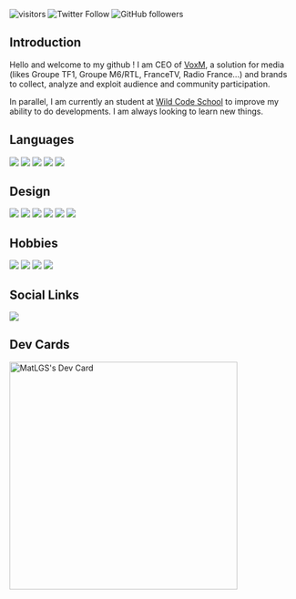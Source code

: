 ![visitors](https://visitor-badge.glitch.me/badge?page_id=mlgs45)
![Twitter Follow](https://img.shields.io/twitter/follow/mlanglois45?style=social)
![GitHub followers](https://img.shields.io/github/followers/mlgs45?style=social)

## Introduction

Hello and welcome to my github ! I am CEO of [VoxM](https://www.voxm.live/), a solution for media (likes Groupe TF1, Groupe M6/RTL, FranceTV, Radio France...) and brands to collect, analyze and exploit audience and community participation.  

In parallel, I am currently an student at [Wild Code School](https://www.wildcodeschool.com/fr-FR) to improve my ability to do developments.
I am always looking to learn new things.

## Languages

<p>
	<img src="https://img.shields.io/badge/html5%20-%23E34F26.svg?&style=for-the-badge&logo=html5&logoColor=white"/>
	<img src="https://img.shields.io/badge/css3%20-%231572B6.svg?&style=for-the-badge&logo=css3&logoColor=white"/>
	<img src="https://img.shields.io/badge/javascript%20-%23323330.svg?&style=for-the-badge&logo=javascript&logoColor=%23F7DF1E"/>
	<img src="https://img.shields.io/badge/markdown-%23000000.svg?&style=for-the-badge&logo=markdown&logoColor=white"/>
	<img src="https://img.shields.io/badge/Wordpress-21759B?style=for-the-badge&logo=wordpress&logoColor=white">
</p>

## Design 
<p>
	<img src="https://img.shields.io/badge/Adobe%20Creative%20Cloud-DA1F26?style=for-the-badge&logo=Adobe%20Creative%20Cloud&logoColor=white" />
	<img src="https://img.shields.io/badge/Adobe%20Illustrator-FF9A00?style=for-the-badge&logo=adobe%20illustrator&logoColor=white" />
	<img src="https://img.shields.io/badge/Adobe%20Photoshop-31A8FF?style=for-the-badge&logo=Adobe%20Photoshop&logoColor=black" />
	<img src="https://img.shields.io/badge/Figma-F24E1E?style=for-the-badge&logo=figma&logoColor=white" />
	<img src="https://img.shields.io/badge/Adobe%20XD-470137?style=for-the-badge&logo=Adobe%20XD&logoColor=#FF61F6" />
	<img src="https://img.shields.io/badge/Sketch-FFB387?style=for-the-badge&logo=sketch&logoColor=black" />
</p>

## Hobbies
<p>
	<img src ="https://img.shields.io/badge/PlayStation-003791?style=for-the-badge&logo=playstation&logoColor=white" />
	<img src ="https://img.shields.io/badge/Battle.net-000?style=for-the-badge&logo=battle.net&logoColor=148EFF" />
	<img src ="https://img.shields.io/badge/Spotify-1ED760?&style=for-the-badge&logo=spotify&logoColor=white" />
	<img src ="https://img.shields.io/badge/Deliveroo-00CCBC?style=for-the-badge&logo=Deliveroo&logoColor=white" />
</p>

## Social Links 

<p>
    <a href="https://www.linkedin.com/mlgs45"><img src="https://img.shields.io/badge/LinkedIn-0077B5?style=for-the-badge&logo=linkedin&logoColor=white" /></a>
</p>

## Dev Cards 

<p>
<a href="https://app.daily.dev/mlgs45"><img src="https://api.daily.dev/devcards/4dd12b89417f4123bf1d4e695aa8d85b.png?r=jyj" width="400" alt="MatLGS's Dev Card"/></a>
</p>

<!--
**mlgs45/mlgs45** is a ✨ _special_ ✨ repository because its `README.md` (this file) appears on your GitHub profile.

Here are some ideas to get you started:

- 🔭 I’m currently working on ...
- 🌱 I’m currently learning ...
- 👯 I’m looking to collaborate on ...
- 🤔 I’m looking for help with ...
- 💬 Ask me about ...
- 📫 How to reach me: ...
- 😄 Pronouns: ...
- ⚡ Fun fact: ...
-->
